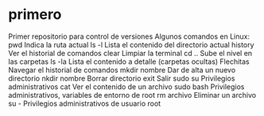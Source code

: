 # primero
Primer repositorio para control de versiones 
Algunos comandos en Linux:
pwd           Indica la ruta actual
ls -l         Lista el contenido del directorio actual
history       Ver el historial de comandos
clear         Limpiar la terminal
cd ..         Sube el nivel en las carpetas 
ls -la        Lista el contenido a detalle (carpetas ocultas)
Flechitas     Navegar el historial de comandos
mkdir nombre  Dar de alta un nuevo directorio
nkdir nombre  Borrar directorio
exit          Salir
sudo su       Privilegios administrativos
cat           Ver el contenido de un archivo
sudo bash     Privilegios administrativos, variables de entorno de root
rm archivo    Eliminar un archivo
su -          Privilegios administrativos de usuario root
